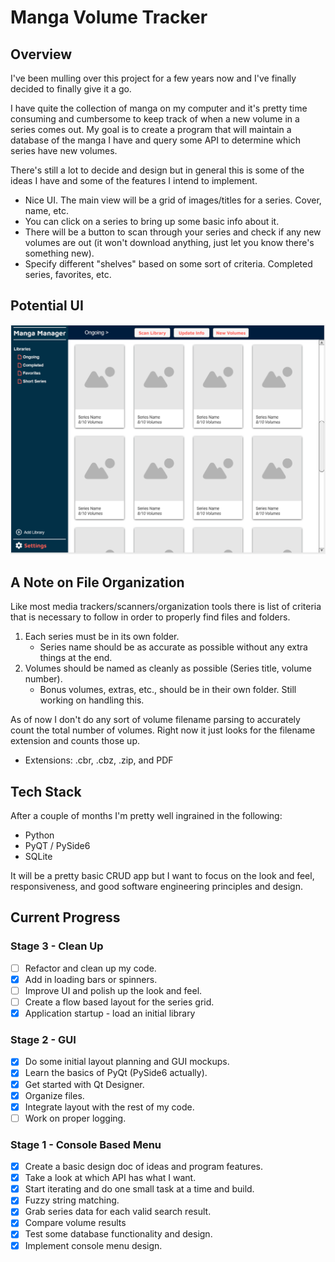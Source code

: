 # Manga Volume Tracker

## Overview

I've been mulling over this project for a few years now and I've finally decided to finally give it a go.

I have quite the collection of manga on my computer and it's pretty time consuming and cumbersome to keep track of when a new volume in a series comes out. My goal is to create a program that will maintain a database of the manga I have and query some API to determine which series have new volumes.

There's still a lot to decide and design but in general this is some of the ideas I have and some of the features I intend to implement.

- Nice UI. The main view will be a grid of images/titles for a series. Cover, name, etc.
- You can click on a series to bring up some basic info about it.
- There will be a button to scan through your series and check if any new volumes are out (it won't download anything, just let you know there's something new).
- Specify different "shelves" based on some sort of criteria. Completed series, favorites, etc.

## Potential UI

![UI mockup](resources/mockup1.PNG)

## A Note on File Organization

Like most media trackers/scanners/organization tools there is list of criteria that is necessary to follow in order to properly find files and folders.

1. Each series must be in its own folder.
    * Series name should be as accurate as possible without any extra things at the end.
2. Volumes should be named as cleanly as possible (Series title, volume number).
    * Bonus volumes, extras, etc., should be in their own folder. Still working on handling this.

As of now I don't do any sort of volume filename parsing to accurately count the total number of volumes. Right now it just looks for the filename extension and counts those up.

- Extensions: .cbr, .cbz, .zip, and PDF

## Tech Stack

After a couple of months I'm pretty well ingrained in the following:

- Python
- PyQT / PySide6
- SQLite

It will be a pretty basic CRUD app but I want to focus on the look and feel, responsiveness, and good software engineering principles and design.

## Current Progress

### Stage 3 - Clean Up

- [ ] Refactor and clean up my code.
- [x] Add in loading bars or spinners.
- [ ] Improve UI and polish up the look and feel.
- [ ] Create a flow based layout for the series grid.
- [x] Application startup - load an initial library

### Stage 2 - GUI

- [x] Do some initial layout planning and GUI mockups.
- [x] Learn the basics of PyQt (PySide6 actually).
- [x] Get started with Qt Designer.
- [x] Organize files.
- [x] Integrate layout with the rest of my code.
- [ ] Work on proper logging.

### Stage 1 - Console Based Menu

- [x] Create a basic design doc of ideas and program features.
- [x] Take a look at which API has what I want.
- [x] Start iterating and do one small task at a time and build.
- [x] Fuzzy string matching.
- [x] Grab series data for each valid search result.
- [x] Compare volume results
- [x] Test some database functionality and design.
- [x] Implement console menu design.
